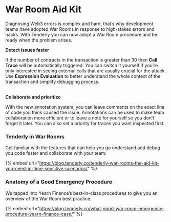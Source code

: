 # War Room Aid Kit

Diagnosing Web3 errors is complex and hard, that’s why development teams have adopted War Rooms in response to high-stakes errors and hacks. With Tenderly you can now adopt a War Room procedure and be ready when the problem arises.

**Detect issues faster**

If the number of contracts in the transaction is greater than 30 then **Call Trace** will be automatically triggered. You can switch it yourself if you’re only interested in seeing external calls that are usually crucial for the attack. Use **Expression Evaluation** to better understand the whole context of the transaction and simplify debugging process.

\
**Collaborate and prioritize**

With the new annotation system, you can leave comments on the exact line of code you think caused the issue. Annotations can be used to make team collaboration more efficient or to leave a note for yourself so you don’t forget it later. You can also set a priority for traces you want inspected first.

### Tenderly in War Rooms

Get familiar with the features that can help you go understand and debug you code faster and collaborate with your team:

{% embed url="https://blog.tenderly.co/tenderly-war-rooms-the-aid-kit-you-need-in-time-sensitive-scenarios/" %}

### Anatomy of a Good Emergency Procedure

We tapped into Yearn Finance’s best-in-class procedures to give you an overview of the War Room best practice:

{% embed url="https://blog.tenderly.co/what-good-war-room-emergency-procedure-yearn-finance-case/" %}
